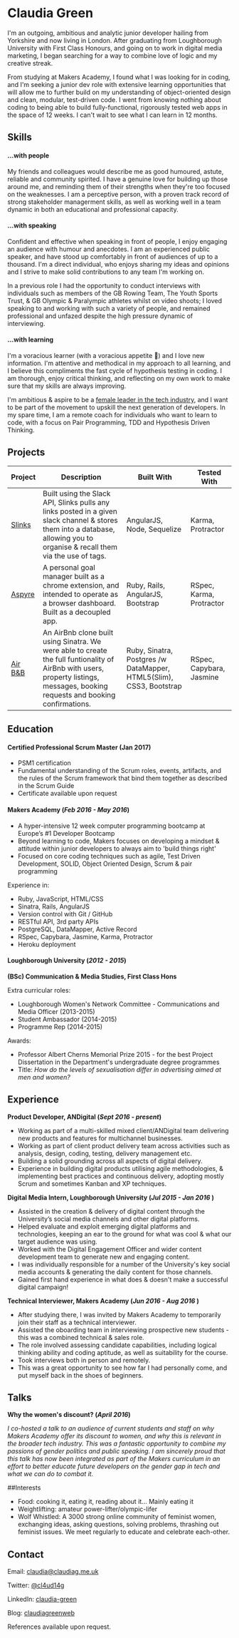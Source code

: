 # Claudia Green

I'm an outgoing, ambitious and analytic junior developer hailing from Yorkshire and now living in London. After graduating from Loughborough University with First Class Honours, and going on to work in digital media marketing, I began searching for a way to combine love of logic and my creative streak.

From studying at Makers Academy, I found what I was looking for in coding, and I'm seeking a junior dev role with extensive learning opportunities that will allow me to further build on my understanding of object-oriented design and clean, modular, test-driven code. I went from knowing nothing about coding to being able to build fully-functional, rigorously tested web apps in the space of 12 weeks. I can't wait to see what I can learn in 12 months.


## Skills

#### ...with people

My friends and colleagues would describe me as good humoured, astute, reliable and community spirited. I have a genuine love for building up those around me, and reminding them of their strengths when they're too focused on the weaknesses. I am a perceptive person, with a proven track record of strong stakeholder managerment skills, as well as working well in a team dynamic in both an educational and professional capacity.


#### ...with speaking

Confident and effective when speaking in front of people, I enjoy engaging an audience with humour and anecdotes. I am an experienced public speaker, and have stood up comfortably in front of audiences of up to a thousand. I'm a direct individual, who enjoys sharing my ideas and opinions and I strive to make solid contributions to any team I'm working on.

In a previous role I had the opportunity to conduct interviews with individuals such as members of the GB Rowing Team, The Youth Sports Trust, & GB Olympic & Paralympic athletes whilst on video shoots; I loved speaking to and working with such a variety of people, and remained professional and unfazed despite the high pressure dynamic of interviewing.

#### ...with learning

I'm a voracious learner (with a voracious appetite :fork_and_knife:) and I love new information. I'm attentive and methodical in my approach to all learning, and I believe this compliments the fast cycle of hypothesis testing in coding. I am thorough, enjoy critical thinking, and reflecting on my own work to make sure that my skills are always improving.

I'm ambitious & aspire to be a [female leader in the tech industry](http://www.huffingtonpost.com/entry/studentvoices-meet-10-inspiring-women-leaping-into_us_577fcbd8e4b0f06648f49f42), and I want to be part of the movement to upskill the next generation of developers. In my spare time, I am a remote coach for individuals who want to learn to code, with a focus on Pair Programming, TDD and Hypothesis Driven Thinking. 


## Projects

Project | Description | Built With | Tested With
--- | --- | --- | ---
[Slinks](https://github.com/claudiagreen/slinks) | Built using the Slack API, Slinks pulls any links posted in a given slack channel & stores them into a database, allowing you to organise & recall them via the use of tags. | AngularJS, Node, Sequelize | Karma, Protractor
[Aspyre](https://github.com/claudiagreen/goalz-api) | A personal goal manager built as a chrome extension, and intended to operate as a browser dashboard. Built as a decoupled app. | Ruby, Rails, AngularJS, Bootstrap | RSpec, Karma, Protractor
[Air B&B](https://github.com/claudiagreen/makers_bnb) | An AirBnb clone built using Sinatra. We were able to create the full funtionality of AirBnb with users, property listings, messages, booking requests and booking confirmations. | Ruby, Sinatra, Postgres /w DataMapper, HTML5(Slim), CSS3, Bootstrap | RSpec, Capybara, Jasmine

## Education

#### Certified Professional Scrum Master (Jan 2017)
* PSM1 certification
* Fundamental understanding of the Scrum roles, events, artifacts, and the rules of the Scrum framework that bind them together as described in the Scrum Guide
* Certificate available upon request

#### Makers Academy (_Feb 2016 - May 2016_)

* A hyper-intensive 12 week computer programming bootcamp at Europe’s #1 Developer Bootcamp
* Beyond learning to code, Makers focuses on developing a mindset & attitude within junior developers to always aim to 'build things right'
* Focused on core coding techniques such as agile, Test Driven Development, SOLID, Object Oriented Design, Scrum & pair programming

Experience in:

* Ruby, JavaScript, HTML/CSS
* Sinatra, Rails, AngularJS
* Version control with Git / GitHub
* RESTful API, 3rd party APIs
* PostgreSQL, DataMapper, Active Record
* RSpec, Capybara, Jasmine, Karma, Protractor
* Heroku deployment

#### Loughborough University (_2012 - 2015_)

__(BSc) Communication & Media Studies, First Class Hons__

Extra curricular roles:

* Loughborough Women's Network Committee - Communications and Media Officer (2013-2015)
* Student Ambassador (2014-2015)
* Programme Rep (2014-2015)

Awards:

* Professor Albert Cherns Memorial Prize 2015 - for the best Project Dissertation in the Department's undergraduate degree programmes
* Title: _How do the levels of sexualisation differ in advertising aimed at men and women?_

## Experience

__Product Developer, ANDigital (_Sept 2016 - present_)__
* Working as part of a multi-skilled mixed client/ANDigital team delivering new products and features for multichannel businesses.
* Working as part of client product delivery team across activities such as analysis, design, coding, testing, delivery management etc.
* Building a solid grounding across all aspects of digital delivery.
* Experience in building digital products utilising agile methodologies, & implementing best practices and continuous delivery, adopting mostly Scrum and sometimes Kanban and XP techniques.


__Digital Media Intern, Loughborough University (_Jul 2015 - Jan 2016_ )__
* Assisted in the creation & delivery of digital content through the University’s social media channels and other digital platforms.
* Helped evaluate and exploit emerging digital platforms and technologies, keeping an ear to the ground for what was cool & what our target audience was using.
* Worked with the Digital Engagement Officer and wider content development team to generate new and engaging content.
* I was individually responsible for a number of the University's key social media accounts & generating the daily content for those channels.
* Gained first hand experience in what does & doesn't make a successful digital campaign!

__Technical Interviewer, Makers Academy (_Jun 2016 - Aug 2016_ )__
* After studying there, I was invited by Makers Academy to temporarily join their staff as a technical interviewer.
* Assisted the oboarding team in interviewing prospective new students -  this was a combined technical & sales role.
* The role involved assessing candidate capabilities, including logical thinking ability and coding aptitude, as well as suitability for the course.
* Took interviews both in person and remotely.
* This was a great opportunity to see how far I had personally come, and put myself back in the shoes of beginners.

## Talks

__Why the women's discount? (_April 2016_)__

_I co-hosted a talk to an audience of current students and staff on why Makers Academy offer its discount to women, and why this is relevant in the broader tech industry. This was a fantastic opportunity to combine my passions of gender politics and public speaking. I am sincerely proud that this talk has now been integrated as part of the Makers curriculum in an effort to better educate future developers on the gender gap in tech and what we can do to combat it._

##Interests
* Food: cooking it, eating it, reading about it... Mainly eating it
* Weightlifting: amateur power-lifter/olympic-lifer
* Wolf Whistled: A 3000 strong online community of feminist women, exchanging ideas, asking questions, solving problems, thrashing out feminist issues. We meet regularly to educate and celebrate each-other.

## Contact

Email: claudia@claudiag.me.uk

Twitter: [@cl4ud14g](https://twitter.com/CL4UD14G)

LinkedIn: [claudia-green](https://uk.linkedin.com/in/claudia-green-38190a82)

Blog: [claudiagreenweb](https://claudiagreenweb.wordpress.com/)

References available upon request.

